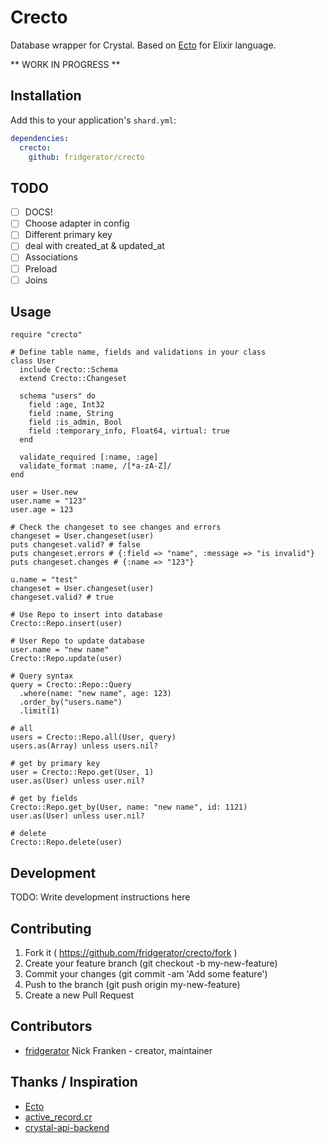 # Crecto

Database wrapper for Crystal.  Based on [Ecto](https://github.com/elixir-ecto/ecto) for Elixir language.

** WORK IN PROGRESS **

## Installation

Add this to your application's `shard.yml`:

```yaml
dependencies:
  crecto:
    github: fridgerator/crecto
```

## TODO

- [ ] DOCS!
- [ ] Choose adapter in config
- [ ] Different primary key
- [ ] deal with created_at & updated_at
- [ ] Associations
- [ ] Preload
- [ ] Joins

## Usage

```crystal
require "crecto"

# Define table name, fields and validations in your class
class User
  include Crecto::Schema
  extend Crecto::Changeset

  schema "users" do
    field :age, Int32
    field :name, String
    field :is_admin, Bool
    field :temporary_info, Float64, virtual: true
  end

  validate_required [:name, :age]
  validate_format :name, /[*a-zA-Z]/
end

user = User.new
user.name = "123"
user.age = 123

# Check the changeset to see changes and errors
changeset = User.changeset(user)
puts changeset.valid? # false
puts changeset.errors # {:field => "name", :message => "is invalid"}
puts changeset.changes # {:name => "123"}

u.name = "test"
changeset = User.changeset(user)
changeset.valid? # true

# Use Repo to insert into database
Crecto::Repo.insert(user)

# User Repo to update database
user.name = "new name"
Crecto::Repo.update(user)

# Query syntax
query = Crecto::Repo::Query
  .where(name: "new name", age: 123)
  .order_by("users.name")
  .limit(1)

# all  
users = Crecto::Repo.all(User, query)
users.as(Array) unless users.nil?

# get by primary key
user = Crecto::Repo.get(User, 1)
user.as(User) unless user.nil?

# get by fields
Crecto::Repo.get_by(User, name: "new name", id: 1121)
user.as(User) unless user.nil?

# delete
Crecto::Repo.delete(user)
```

## Development

TODO: Write development instructions here

## Contributing

1. Fork it ( https://github.com/fridgerator/crecto/fork )
2. Create your feature branch (git checkout -b my-new-feature)
3. Commit your changes (git commit -am 'Add some feature')
4. Push to the branch (git push origin my-new-feature)
5. Create a new Pull Request

## Contributors

- [fridgerator](https://github.com/fridgerator) Nick Franken - creator, maintainer

## Thanks / Inspiration

* [Ecto](https://github.com/elixir-ecto/ecto)
* [active_record.cr](https://github.com/waterlink/active_record.cr)
* [crystal-api-backend](https://github.com/dantebronto/crystal-api-backend)
